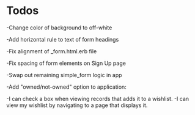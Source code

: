 # Todos

-Change color of background to off-white

-Add horizontal rule to text of form headings

-Fix alignment of _form.html.erb file

-Fix spacing of form elements on Sign Up page

-Swap out remaining simple_form logic in app



-Add "owned/not-owned" option to application:

   -I can check a box when viewing records that adds it to a wishlist.
   -I can view my wishlist by navigating to a page that displays it.




